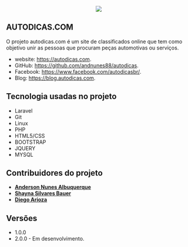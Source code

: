 <p align="center"><img src="https://autodicas.com/img/autodicas_footer.png"></p>

## AUTODICAS.COM

O projeto autodicas.com é um site de classificados online que tem como objetivo unir as pessoas que procuram peças automotivas ou serviços.

- website: https://autodicas.com.
- GitHub: https://github.com/andnunes88/autodicas.
- Facebook:  https://www.facebook.com/autodicasbr/.
- Blog:  https://blog.autodicas.com.

## Tecnologia usadas no projeto

- Laravel
- Git
- Linux
- PHP
- HTML5/CSS
- BOOTSTRAP
- JQUERY
- MYSQL

## Contribuidores do projeto

- **[Anderson Nunes Albuquerque](https://github.com/andnunes88)**
- **[Shayna Silvares Bauer](https://github.com/Shaysilvares)**
- **[Diego Arioza](https://github.com/diegoarioza)**

## Versões

- 1.0.0
- 2.0.0 - Em desenvolvimento.
